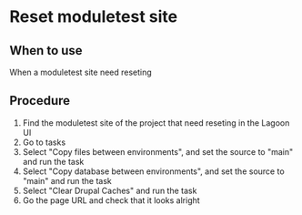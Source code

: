 # Reset moduletest site

## When to use
When a moduletest site need reseting

## Procedure

1. Find the moduletest site of the project that need reseting in the Lagoon UI
2. Go to tasks
3. Select "Copy files between environments", and set the source to "main" and run the task
4. Select "Copy database between environments", and set the source to "main" and run the task
5. Select "Clear Drupal Caches" and run the task
6. Go the page URL and check that it looks alright
